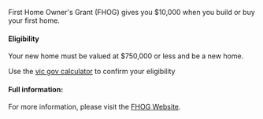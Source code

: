First Home Owner's Grant (FHOG) gives you $10,000 when you build or buy your first home.

#### Eligibility

Your new home must be valued at $750,000 or less and be a new home.

Use the [vic gov calculator](https://www.sro.vic.gov.au/content/will-i-be-eligible-first-home-owner-grant) to confirm your eligibility

#### Full information:

For more information, please visit the <a target="_blank" rel="noopener noreferrer" href="https://www.sro.vic.gov.au/first-home-owner#fhog">FHOG Website</a>.
